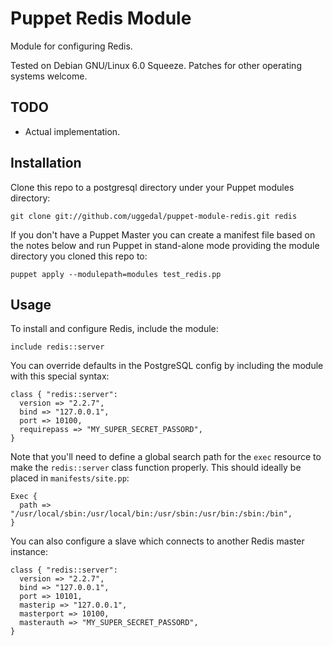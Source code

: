 Puppet Redis Module
===================

Module for configuring Redis.

Tested on Debian GNU/Linux 6.0 Squeeze. Patches for other
operating systems welcome.


TODO
----

* Actual implementation.


Installation
------------

Clone this repo to a postgresql directory under your Puppet
modules directory:

    git clone git://github.com/uggedal/puppet-module-redis.git redis

If you don't have a Puppet Master you can create a manifest file
based on the notes below and run Puppet in stand-alone mode
providing the module directory you cloned this repo to:

    puppet apply --modulepath=modules test_redis.pp


Usage
-----

To install and configure Redis, include the module:

    include redis::server

You can override defaults in the PostgreSQL config by including
the module with this special syntax:

    class { "redis::server":
      version => "2.2.7",
      bind => "127.0.0.1",
      port => 10100,
      requirepass => "MY_SUPER_SECRET_PASSORD",
    }

Note that you'll need to define a global search path for the `exec`
resource to make the `redis::server` class function properly. This
should ideally be placed in `manifests/site.pp`:

    Exec {
      path => "/usr/local/sbin:/usr/local/bin:/usr/sbin:/usr/bin:/sbin:/bin",
    }

You can also configure a slave which connects to another Redis master
instance:

    class { "redis::server":
      version => "2.2.7",
      bind => "127.0.0.1",
      port => 10101,
      masterip => "127.0.0.1",
      masterport => 10100,
      masterauth => "MY_SUPER_SECRET_PASSORD",
    }
